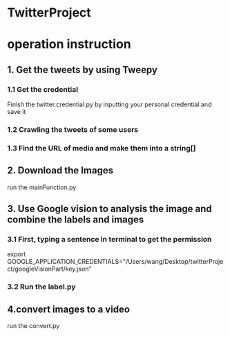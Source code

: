 # TwitterProject
# operation instruction
##  1. Get the tweets by using Tweepy
### 1.1 Get the credential
Finish the twitter.credential.py by inputting your personal credential and save it
### 1.2 Crawling the tweets of some users
### 1.3 Find the URL of media and make them into a string[]
## 2. Download the Images
run the mainFunction.py
## 3. Use Google vision to analysis the image and combine the labels and images
### 3.1 First, typing a sentence in terminal to get the permission
export GOOGLE_APPLICATION_CREDENTIALS="/Users/wang/Desktop/twitterProject/googleVisionPart/key.json" 
### 3.2 Run the label.py
## 4.convert images to a video
run the convert.py
